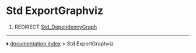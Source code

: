 # Std ExportGraphviz
1.  REDIRECT [Std_DependencyGraph](Std_DependencyGraph.md)



---
⏵ [documentation index](../README.md) > Std ExportGraphviz
